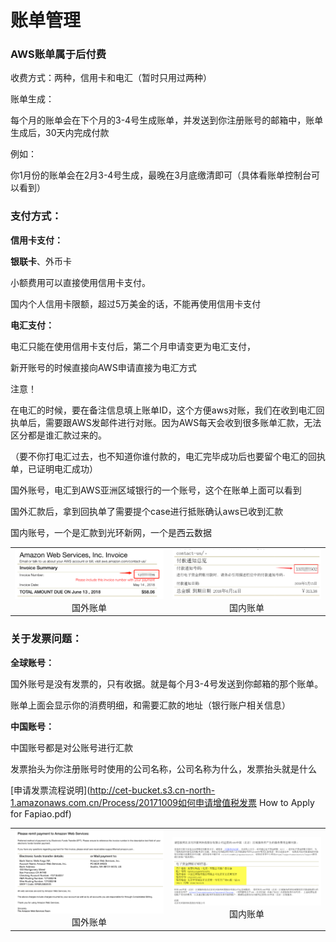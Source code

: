 # 账单管理 

### AWS账单属于后付费

收费方式：两种，信用卡和电汇（暂时只用过两种）

账单生成：

每个月的账单会在下个月的3-4号生成账单，并发送到你注册账号的邮箱中，账单生成后，30天内完成付款

例如：

你1月份的账单会在2月3-4号生成，最晚在3月底缴清即可（具体看账单控制台可以看到）

### 支付方式：

**信用卡支付：**

**银联卡**、外币卡

小额费用可以直接使用信用卡支付。

国内个人信用卡限额，超过5万美金的话，不能再使用信用卡支付

**电汇支付：**

电汇只能在使用信用卡支付后，第二个月申请变更为电汇支付，

新开账号的时候直接向AWS申请直接为电汇方式

<table>
    <tr>
        <td ><center><img src="images/01.png" >
        <center>国外账单<center>
        </center></td>
        <td ><center><img src="images/02.png" >
        <center>国内账单<center>
        </center></td>
    </tr>

注意！

在电汇的时候，要在备注信息填上账单ID，这个方便aws对账，我们在收到电汇回执单后，需要跟AWS发邮件进行对账。因为AWS每天会收到很多账单汇款，无法区分都是谁汇款过来的。

（要不你打电汇过去，也不知道你谁付款的，电汇完毕成功后也要留个电汇的回执单，已证明电汇成功）

国外账号，电汇到AWS亚洲区域银行的一个账号，这个在账单上面可以看到

国外汇款后，拿到回执单了需要提个case进行抵账确认aws已收到汇款

国内账号，一个是汇款到光环新网，一个是西云数据

<table>
    <tr>
        <td ><center><img src="images/03.png" >
        <center>国外账单<center>
        </center></td>
        <td ><center><img src="images/04.png" >
        <center>国内账单<center>
        </center></td>
    </tr>

### 关于发票问题：

**全球账号：**

国外账号是没有发票的，只有收据。就是每个月3-4号发送到你邮箱的那个账单。

账单上面会显示你的消费明细，和需要汇款的地址（银行账户相关信息）

**中国账号：**

中国账号都是对公账号进行汇款

发票抬头为你注册账号时使用的公司名称，公司名称为什么，发票抬头就是什么

[申请发票流程说明](http://cet-bucket.s3.cn-north-1.amazonaws.com.cn/Process/20171009如何申请增值税发票 How to Apply for Fapiao.pdf)